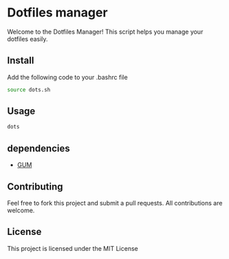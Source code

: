 # Dotfiles manager

Welcome to the Dotfiles Manager! This script helps you manage your dotfiles
easily.

## Install

Add the following code to your .bashrc file

```bash
source dots.sh
```

## Usage

```bash
dots
```

## dependencies

- [GUM](https://github.com/charmbracelet/gum)

## Contributing

Feel free to fork this project and submit a pull requests. All contributions are
welcome.

## License

This project is licensed under the MIT License
